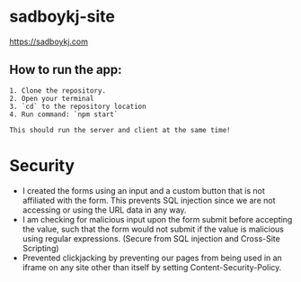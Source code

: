 # sadboykj-site
https://sadboykj.com
 
<!-- TODO:  How to store data even if they didn't pay, yet still allowing multiple tries to pay without exiting the form progress?? -->
## How to run the app:
    1. Clone the repository.
    2. Open your terminal 
    3. `cd` to the repository location
    4. Run command: `npm start`

    This should run the server and client at the same time!

# Security
- I created the forms using an input and a custom button that is not affiliated with the form. This prevents SQL injection since we are not accessing or using the URL data in any way.
- I am checking for malicious input upon the form submit before accepting the value, such that the form would not submit if the value is malicious using regular expressions. (Secure from SQL injection and Cross-Site Scripting)
- Prevented clickjacking by preventing our pages from being used in an iframe on any site other than itself by setting Content-Security-Policy.
